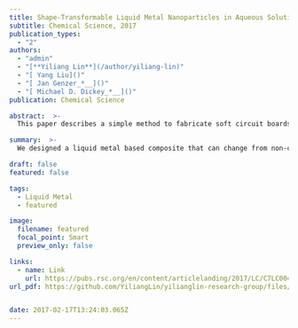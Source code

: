 ```yaml
---
title: Shape-Transformable Liquid Metal Nanoparticles in Aqueous Solution
subtitle: Chemical Science, 2017
publication_types:
  - "2"
authors:
  - "admin"
  - "[**Yiliang Lin**](/author/yiliang-lin)"
  - "[ Yang Liu]()"
  - "[ Jan Genzer_*__]()"
  - "[ Michael D. Dickey_*__]()"
publication: Chemical Science

abstract:  >-
  This paper describes a simple method to fabricate soft circuit boards, antennas, and conductive paths composed of liquid metal nanoparticles embedded in an elastomeric matrix. These films of nanoparticles become electrically conductive after applying localized pressure that merges the particles together to form conductive traces. Two concepts motivate this work: (1) The ability to create an analog of circuit boards out of soft materials, which offers a route to connect circuit elements for unconventional electronics and (2) the ability to “draw” antennas to a desired geometry on demand, which is appealing for customizing communication devices on the fly.

summary:  >-
  We designed a liquid metal based composite that can change from non-conductive states to fully conductive states with mechanical pressure. Therefore, we can simply use a pen to create arbitrary conductive circuits on a soft substrate.

draft: false
featured: false

tags:
  - Liquid Metal
  - featured

image:
  filename: featured
  focal_point: Smart
  preview_only: false

links:
  - name: Link
    url: https://pubs.rsc.org/en/content/articlelanding/2017/LC/C7LC00426E
url_pdf: https://github.com/YiliangLin/yilianglin-research-group/files/9945942/Shape-transformable.liquid.metal.nanoparticles.in.pdf


date: 2017-02-17T13:24:03.065Z
---
```

